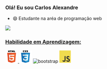 ### Olá! Eu sou Carlos Alexandre

- 😄 Estudante na aréa de programação web

<div align="">
  <a href="https://github.com/Xaandinho">
  <img height="180em" src="https://github-readme-stats.vercel.app/api?username=Xaandinho&show_icons=true&theme=dracula&include_all_commits=true&count_private=true"/>
</div>
  
<h3 align= "left">Habilidade em Aprendizagem:</h3>
<p align="left"> <a href="#" target="_blank" rel="noreferrer">
  
  <img src="https://raw.githubusercontent.com/devicons/devicon/master/icons/html5/html5-original-wordmark.svg" alt="html5" width="40" height="40"/>
  </a>
  <img src="https://raw.githubusercontent.com/devicons/devicon/master/icons/css3/css3-original-wordmark.svg" alt= "css3" width="40" height="40"/>
  </a>
  <img src="https://raw.githubusercontent.com/devicons/devicon /master/icons/bootstrap/bootstrap-plain-wordmark.svg" alt="bootstrap" width="40" height="40"/>
  </a>
  <img src="https://raw.githubusercontent.com/devicons/devicon/master/icons/javascript/javascript-original.svg" alt="javascript" width="37" height=" 40"/> 
